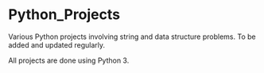 # Python_Projects
Various Python projects involving string and data structure problems. To be added and updated regularly.

All projects are done using Python 3.
